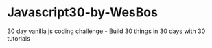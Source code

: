 # Javascript30-by-WesBos
30 day vanilla js coding challenge - Build 30 things in 30 days with 30 tutorials
